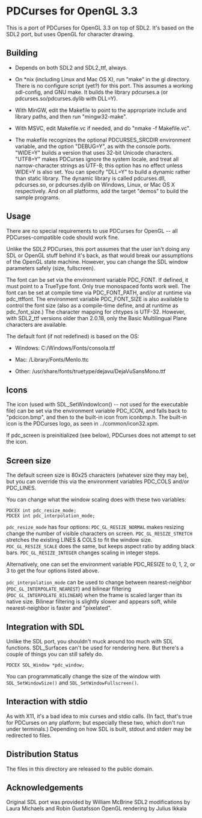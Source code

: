PDCurses for OpenGL 3.3
=======================

This is a port of PDCurses for OpenGL 3.3 on top of SDL2. It's based on the
SDL2 port, but uses OpenGL for character drawing.


Building
--------

- Depends on both SDL2 and SDL2_ttf, always.

- On \*nix (including Linux and Mac OS X), run "make" in the gl
  directory. There is no configure script (yet?) for this port. This
  assumes a working sdl-config, and GNU make. It builds the library
  pdcurses.a (or pdcurses.so/pdcurses.dylib with DLL=Y).

- With MinGW, edit the Makefile to point to the appropriate include and
  library paths, and then run "mingw32-make".

- With MSVC, edit Makefile.vc if needed, and do "nmake -f Makefile.vc".

- The makefile recognizes the optional PDCURSES_SRCDIR environment variable,
  and the option "DEBUG=Y", as with the console ports. "WIDE=Y" builds a
  version that uses 32-bit Unicode characters. "UTF8=Y" makes PDCurses ignore
  the system locale, and treat all narrow-character strings as UTF-8; this
  option has no effect unless WIDE=Y is also set. You can specify "DLL=Y" to
  build a dynamic rather than static library. The dynamic library is called
  pdcurses.dll, pdcurses.so, or pdcurses.dylib on Windows, Linux, or Mac OS X
  respectively.  And on all platforms, add the target "demos" to build the
  sample programs.


Usage
-----

There are no special requirements to use PDCurses for OpenGL -- all
PDCurses-compatible code should work fine.

Unlike the SDL2 PDCurses, this port assumes that the user isn't doing any SDL
or OpenGL stuff behind it's back, as that would break our assumptions of the
OpenGL state machine. However, you can change the SDL window parameters safely
(size, fullscreen).

The font can be set via the environment variable PDC_FONT. If defined, it must
point to a TrueType font. Only true monospaced fonts work well. The font can be
set at compile time via PDC_FONT_PATH, and/or at runtime via pdc_ttffont. The
environment variable PDC_FONT_SIZE is also available to control the font size
(also as a compile-time define, and at runtime as pdc_font_size.) The character
mapping for chtypes is UTF-32. However, with SDL2_ttf versions older than
2.0.18, only the Basic Multilingual Plane characters are available.

The default font (if not redefined) is based on the OS:

- Windows: C:/Windows/Fonts/consola.ttf

- Mac: /Library/Fonts/Menlo.ttc

- Other: /usr/share/fonts/truetype/dejavu/DejaVuSansMono.ttf

Icons
-----

The icon (used with SDL_SetWindowIcon() -- not used for the executable
file) can be set via the environment variable PDC_ICON, and falls back
to "pdcicon.bmp", and then to the built-in icon from iconbmp.h. The
built-in icon is the PDCurses logo, as seen in ../common/icon32.xpm.

If pdc_screen is preinitialized (see below), PDCurses does not attempt
to set the icon.

Screen size
-----------

The default screen size is 80x25 characters (whatever size they may be),
but you can override this via the environment variables PDC_COLS and/or
PDC_LINES.

You can change what the window scaling does with these two variables:
```
PDCEX int pdc_resize_mode;
PDCEX int pdc_interpolation_mode;
```

`pdc_resize_mode` has four options: `PDC_GL_RESIZE_NORMAL` makes resizing change
the number of visible characters on screen. `PDC_GL_RESIZE_STRETCH` stretches
the existing LINES & COLS to fit the window size. `PDC_GL_RESIZE_SCALE` does
the same, but keeps aspect ratio by adding black bars. `PDC_GL_RESIZE_INTEGER`
changes scaling in integer steps.

Alternatively,  one can set the environment variable PDC_RESIZE to 0, 1, 2, or
3 to get the four options listed above.

`pdc_interpolation_mode` can be used to change between nearest-neighbor
(`PDC_GL_INTERPOLATE_NEAREST`) and bilinear filtering
(`PDC_GL_INTERPOLATE_BILINEAR`) when the frame is scaled larger than its native
size. Bilinear filtering is slightly slower and appears soft, while
nearest-neighbor is faster and "pixelated".

Integration with SDL
--------------------

Unlike the SDL port, you shouldn't muck around too much with SDL functions.
SDL_Surfaces can't be used for rendering here. But there's a couple of things
you can still safely do.

```
PDCEX SDL_Window *pdc_window;
```

You can programmatically change the size of the window with
`SDL_SetWindowSize()` and `SDL_SetWindowFullscreen()`.

Interaction with stdio
----------------------

As with X11, it's a bad idea to mix curses and stdio calls. (In fact,
that's true for PDCurses on any platform; but especially these two,
which don't run under terminals.) Depending on how SDL is built, stdout
and stderr may be redirected to files.


Distribution Status
-------------------

The files in this directory are released to the public domain.


Acknowledgements
----------------

Original SDL port was provided by William McBrine
SDL2 modifications by Laura Michaels and Robin Gustafsson
OpenGL rendering by Julius Ikkala
